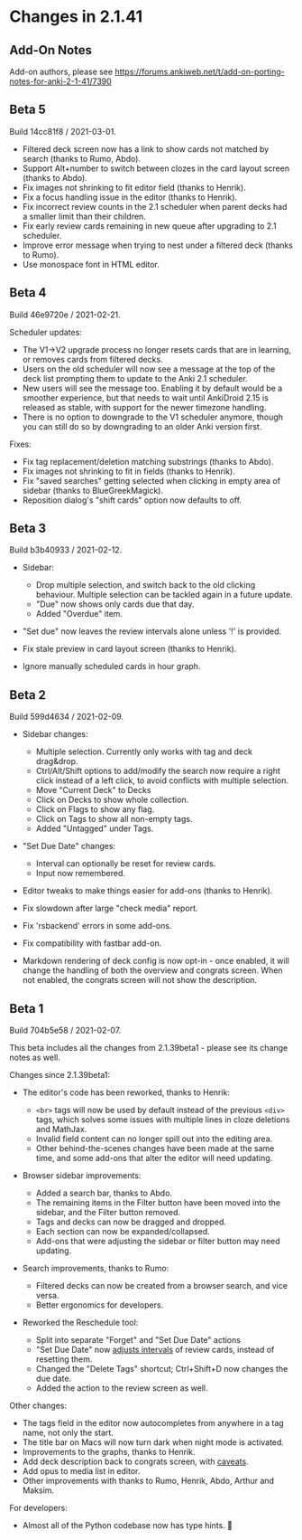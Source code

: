 # Changes in 2.1.41

## Add-On Notes

Add-on authors, please see <https://forums.ankiweb.net/t/add-on-porting-notes-for-anki-2-1-41/7390>

## Beta 5

Build 14cc81f8 / 2021-03-01.

- Filtered deck screen now has a link to show cards not matched by search (thanks to Rumo, Abdo).
- Support Alt+number to switch between clozes in the card layout screen (thanks to Abdo).
- Fix images not shrinking to fit editor field (thanks to Henrik).
- Fix a focus handling issue in the editor (thanks to Henrik).
- Fix incorrect review counts in the 2.1 scheduler when parent decks had a
  smaller limit than their children.
- Fix early review cards remaining in new queue after upgrading to 2.1 scheduler.
- Improve error message when trying to nest under a filtered deck (thanks to Rumo).
- Use monospace font in HTML editor.

## Beta 4

Build 46e9720e / 2021-02-21.

Scheduler updates:

- The V1->V2 upgrade process no longer resets cards that are in learning, or
  removes cards from filtered decks.
- Users on the old scheduler will now see a message at the top of the deck
  list prompting them to update to the Anki 2.1 scheduler.
- New users will see the message too. Enabling it by default would be a smoother
  experience, but that needs to wait until AnkiDroid 2.15 is released as stable,
  with support for the newer timezone handling.
- There is no option to downgrade to the V1 scheduler anymore, though you can
  still do so by downgrading to an older Anki version first.

Fixes:

- Fix tag replacement/deletion matching substrings (thanks to Abdo).
- Fix images not shrinking to fit in fields (thanks to Henrik).
- Fix "saved searches" getting selected when clicking in empty area of sidebar
  (thanks to BlueGreekMagick).
- Reposition dialog's "shift cards" option now defaults to off.

## Beta 3

Build b3b40933 / 2021-02-12.

- Sidebar:

  - Drop multiple selection, and switch back to the old clicking behaviour.
    Multiple selection can be tackled again in a future update.
  - "Due" now shows only cards due that day.
  - Added "Overdue" item.

- "Set due" now leaves the review intervals alone unless '!' is provided.
- Fix stale preview in card layout screen (thanks to Henrik).
- Ignore manually scheduled cards in hour graph.

## Beta 2

Build 599d4634 / 2021-02-09.

- Sidebar changes:

  - Multiple selection. Currently only works with tag and deck drag&drop.
  - Ctrl/Alt/Shift options to add/modify the search now require
    a right click instead of a left click, to avoid conflicts with multiple
    selection.
  - Move "Current Deck" to Decks
  - Click on Decks to show whole collection.
  - Click on Flags to show any flag.
  - Click on Tags to show all non-empty tags.
  - Added "Untagged" under Tags.

- "Set Due Date" changes:

  - Interval can optionally be reset for review cards.
  - Input now remembered.

- Editor tweaks to make things easier for add-ons (thanks to Henrik).
- Fix slowdown after large "check media" report.
- Fix 'rsbackend' errors in some add-ons.
- Fix compatibility with fastbar add-on.
- Markdown rendering of deck config is now opt-in - once enabled,
  it will change the handling of both the overview and congrats screen.
  When not enabled, the congrats screen will not show the description.

## Beta 1

Build 704b5e58 / 2021-02-07.

This beta includes all the changes from 2.1.39beta1 - please see
its change notes as well.

Changes since 2.1.39beta1:

- The editor's code has been reworked, thanks to Henrik:

  - `<br>` tags will now be used by default instead of the previous `<div>`
    tags, which solves some issues with multiple lines in cloze deletions and
    MathJax.
  - Invalid field content can no longer spill out into the editing area.
  - Other behind-the-scenes changes have been made at the same time, and some
    add-ons that alter the editor will need updating.

- Browser sidebar improvements:

  - Added a search bar, thanks to Abdo.
  - The remaining items in the Filter button have been moved into the sidebar, and
    the Filter button removed.
  - Tags and decks can now be dragged and dropped.
  - Each section can now be expanded/collapsed.
  - Add-ons that were adjusting the sidebar or filter button may need updating.

- Search improvements, thanks to Rumo:

  - Filtered decks can now be created from a browser search, and vice versa.
  - Better ergonomics for developers.

- Reworked the Reschedule tool:
  - Split into separate "Forget" and "Set Due Date" actions
  - "Set Due Date" now [adjusts intervals](https://github.com/ankitects/anki/commit/704b5e581a70089798f0f4742640fde4a3f1a507) of review cards, instead of resetting them.
  - Changed the "Delete Tags" shortcut; Ctrl+Shift+D now changes the due date.
  - Added the action to the review screen as well.

Other changes:

- The tags field in the editor now autocompletes from anywhere in a tag name,
  not only the start.
- The title bar on Macs will now turn dark when night mode is activated.
- Improvements to the graphs, thanks to Henrik.
- Add deck description back to congrats screen, with [caveats](https://forums.ankiweb.net/t/anki-2-1-39-deck-descriptions-gone-after-finished-studying/7261).
- Add opus to media list in editor.
- Other improvements with thanks to Rumo, Henrik, Abdo, Arthur and Maksim.

For developers:

- Almost all of the Python codebase now has type hints. 🎉
